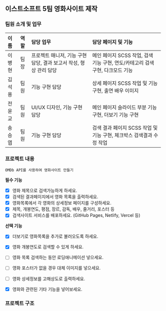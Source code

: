 ## 이스트소프트 5팀 영화사이트 제작

### 팀원 소개 및 업무
| **이름** | **역할** | **담당 업무** | **담당 페이지 및 기능** |
| :------ | :----- | :--- | :--- |
| 이병현      | 팀장        | 프로젝트 매니저, 기능 구현 담당, 결과 보고서 작성, 형상 관리 담당 | 메인 페이지 SCSS 작업, 검색 기능 구현, 연도/카테고리 검색 구현, 다크모드 기능 |
| 김석용      | 팀원        | 기능 구현 담당 | 상세 페이지 SCSS 작업 및 기능 구현, 출연 배우 이미지 |
| 전윤교      | 팀원        | UI/UX 디자인, 기능 구현 담당 | 메인 페이지 슬라이드 부분 기능 구현, 더보기 기능 구현 |
| 송승엽      | 팀원        | 기능 구현 담당 | 검색 결과 페이지 SCSS 작업 및 기능 구현, 체크박스 검색결과 수정 작업 |


### 프로젝트 내용
    OMDb API를 사용하여 영화사이트 만들기

**필수 기능** 
- [x]  영화 제목으로 검색가능하게 하세요.
- [x]  검색된 결과페이지에서 영화 목록을 출력하세요.
- [x]  영화목록에서 각 영화의 상세정보 페이지를 구성하세요.
- [x]  제목, 개봉연도, 평점, 장르, 감독, 배우, 줄거리, 포스터 등
- [x]  검색사이트 서비스를 배포하세요. (GitHub Pages, Netlify, Vercel 등)

**선택 기능** 

- [x]  더보기로 영화목록을 추가로 불러오도록 하세요.
- [x]  영화 개봉연도로 검색할 수 있게 하세요.
- [ ]  영화 목록 검색하는 동안 로딩애니메이션 넣으세요.
- [ ]  영화 포스터가 없을 경우 대체 이미지를 넣으세요.
- [ ]  영화 상세정보를 고해상도로 출력하세요.
- [x]  영화와 관련된 기타 기능을 넣어보세요.


### 프로젝트 구조